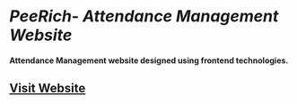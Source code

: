 # _PeeRich_- _Attendance Management Website_
#### Attendance Management website designed using frontend technologies.
[__Visit Website__](https://richa-bharti.github.io/PeeRich/)
---


